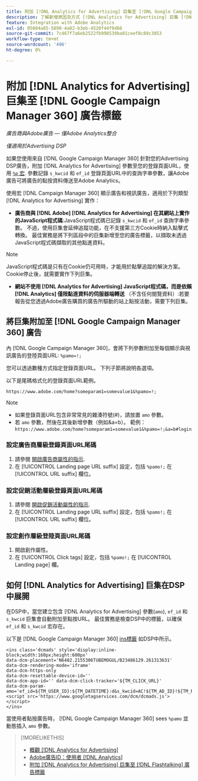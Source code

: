 ```yaml
---
title: 附加 [!DNL Analytics for Advertising] 巨集至 [!DNL Google Campaign Manager 360] 廣告標籤
description: 了解新增原因及方式 [!DNL Analytics for Advertising] 巨集 [!DNL Google Campaign Manager 360] 廣告標籤
feature: Integration with Adobe Analytics
exl-id: 05084a85-5890-4a82-b3eb-4520f44f9d66
source-git-commit: 7c467f7a6eb2522fb998539ba01ceef8c89c3853
workflow-type: tm+mt
source-wordcount: '496'
ht-degree: 0%

---
```


# 附加 [!DNL Analytics for Advertising] 巨集至 [!DNL Google Campaign Manager 360] 廣告標籤

*廣告商與Adobe廣告 — 僅Adobe Analytics整合*

*僅適用於Advertising DSP*

如果您使用來自 [!DNL Google Campaign Manager 360] 針對您的Advertising DSP廣告，附加 [!DNL Analytics for Advertising] 參數至您的登錄頁面URL，使用 [`%p` 宏](https://support.google.com/campaignmanager/table/6096962). 參數記錄 `s_kwcid` 和 `ef_id` 登錄頁面URL中的查詢字串參數，讓Adobe廣告可將廣告的點按資料傳送至Adobe Analytics。

使用宏 [!DNL Campaign Manager 360] 顯示廣告和視訊廣告，適用於下列類型 [!DNL Analytics for Advertising] 實作：

* **廣告商與 [!DNL Adobe] [!DNL Analytics for Advertising] 在其網站上實作的JavaScript程式碼**:JavaScript程式碼已記錄 `s_kwcid` 和 `ef_id` 查詢字串參數。 不過，使用巨集會延伸追蹤功能，在不支援第三方Cookie時納入點擊式轉換。 最佳實務是將下列區段中的巨集新增至您的廣告標籤，以擷取未透過JavaScript程式碼擷取的其他點進資料。

>[!NOTE]
>
>JavaScript程式碼是只有在Cookie仍可用時，才能用於點擊追蹤的解決方案。 Cookie停止後，就需要實作下列巨集。

* **網站不使用 [!DNL Analytics for Advertising] JavaScript程式碼，而是依賴 [!DNL Analytics] 僅限點進資料的伺服器端轉送** （不含任何閱覽資料）:若要報告從您透過Adobe廣告購買的廣告所驅動的站上點按活動，需要下列巨集。

## 將巨集附加至 [!DNL Google Campaign Manager 360] 廣告

內 [!DNL Google Campaign Manager 360]，會將下列參數附加至每個顯示與視訊廣告的登陸頁面URL: `%pamo=!;`

您可以透過數種方式指定登錄頁面URL。 下列子節將說明各選項。

以下是尾碼格式化的登錄頁面URL範例。

```
https://www.adobe.com/home?someparam1=somevalue1&%pamo=!;
```

>[!NOTE]
>
>
>* 如果登錄頁面URL包含非常常見的雜湊符號(#)，請放置 `amo` 參數。
>* 若 `amo` 參數，然後在其後新增參數（例如&amp;a=b）。 範例：`https://www.adobe.com/home?someparam1=somevalue1&%pamo=!;&a=b#login`


### 設定廣告商層級登錄頁面URL尾碼

1. 請參閱 [開啟廣告商屬性的指示](https://support.google.com/campaignmanager/answer/2829344).
1. 在 [!UICONTROL Landing page URL suffix] 設定，包括 `%pamo!;` 在 [!UICONTROL URL suffix] 欄位。

### 設定促銷活動層級登錄頁面URL尾碼

1. 請參閱 [開啟促銷活動屬性的指示](https://support.google.com/campaignmanager/answer/2838056#set).
1. 在 [!UICONTROL Landing page URL suffix] 設定，包括 `%pamo!;` 在 [!UICONTROL URL suffix] 欄位。

### 設定創作層級登陸頁面URL尾碼

1. 開啟創作屬性。
1. 在 [!UICONTROL Click tags] 設定，包括 `%pamo!;` 在 [!UICONTROL Landing page] 欄。

## 如何 [!DNL Analytics for Advertising] 巨集在DSP中展開

在DSP中，當您建立包含 [!DNL Analytics for Advertising] 參數(`amo`), `ef_id` 和 `s_kwcid` 巨集會自動附加至點按URL。 最佳實務是檢查DSP中的標籤，以確保 `ef_id` 和 `s_kwcid` 宏存在。

以下是 [!DNL Google Campaign Manager 360] [ins標籤](https://support.google.com/campaignmanager/answer/6080468) 如DSP中所示。

```
<ins class='dcmads' style='display:inline-block;width:160px;height:600px'
data-dcm-placement='N6482.2155306TUBEMOGUL/B23486129.261313631'
data-dcm-rendering-mode='iframe'
data-dcm-https-only
data-dcm-resettable-device-id=''
data-dcm-app-id='' data-dcm-click-tracker='${TM_CLICK_URL}'
data-dcm-param-amo='ef_id=${TM_USER_ID}:${TM_DATETIME}:d&s_kwcid=AC!${TM_AD_ID}!${TM_PLACEMENT_ID}'>
<script src='https://www.googletagservices.com/dcm/dcmads.js'></script>
</ins>
```

當使用者點按廣告時， [!DNL Google Campaign Manager 360] sees `%pamo` 並動態插入 `amo` 參數。

>[!MORELIKETHIS]
>
>* [概觀 [!DNL Analytics for Advertising]](overview.md)
>* [Adobe廣告ID：使用者 [!DNL Analytics]](/help/integrations/analytics/ids.md)
>* [附加 [!DNL Analytics for Advertising] 巨集至 [!DNL Flashtalking] 廣告標籤](macros-flashtalking.md)

